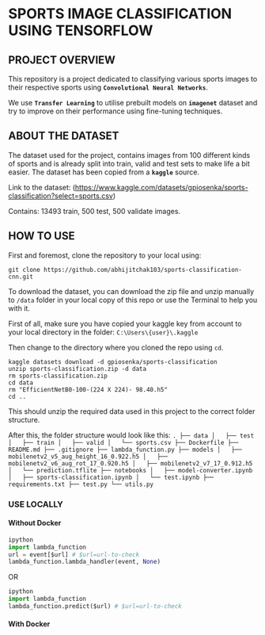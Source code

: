 # SPORTS IMAGE CLASSIFICATION USING TENSORFLOW

## PROJECT OVERVIEW

This repository is a project dedicated to classifying various sports images to their respective sports using __`Convolutional Neural Networks`__.

We use __`Transfer Learning`__ to utilise prebuilt models on __`imagenet`__ dataset and try to improve on their performance using fine-tuning techniques.

## ABOUT THE DATASET

The dataset used for the project, contains images from 100 different kinds of sports and is already split into train, valid and test sets to make life a bit easier. The dataset has been copied from a __`kaggle`__ source.

Link to the dataset: (https://www.kaggle.com/datasets/gpiosenka/sports-classification?select=sports.csv)

Contains: 13493 train, 500 test, 500 validate images.

## HOW TO USE

First and foremost, clone the repository to your local using:

`git clone https://github.com/abhijitchak103/sports-classification-cnn.git`

To download the dataset, you can download the zip file and unzip manually to `/data` folder in your local copy of this repo or use the Terminal to help you with it.

First of all, make sure you have copied your kaggle key from account to your local directory in the folder: 
`C:\Users\{user}\.kaggle`

Then change to the directory where you cloned the repo using `cd`.
```
kaggle datasets download -d gpiosenka/sports-classification
unzip sports-classification.zip -d data
rm sports-classification.zip
cd data
rm "EfficientNetB0-100-(224 X 224)- 98.40.h5"
cd ..
```

This should unzip the required data used in this project to the correct folder structure.

After this, the folder structure would look like this:
`
.
├── data
│   ├── test
│   ├── train
│   ├── valid
│   └── sports.csv
├── Dockerfile
├── README.md
├── .gitignore
├── lambda_function.py
├── models
│   ├── mobilenetv2_v5_aug_height_16_0.922.h5
│   ├── mobilenetv2_v6_aug_rot_17_0.920.h5
│   ├── mobilenetv2_v7_17_0.912.h5
│   └── prediction.tflite
├── notebooks
│   ├── model-converter.ipynb
│   ├── sports-classification.ipynb
│   └── test.ipynb
├── requirements.txt
├── test.py
└── utils.py
`


### USE LOCALLY

#### Without Docker

```python
ipython
import lambda_function
url = event[$url] # $url=url-to-check
lambda_function.lambda_handler(event, None)
```
OR
```python
ipython
import lambda_function
lambda_function.predict($url) # $url=url-to-check
```
#### With Docker
